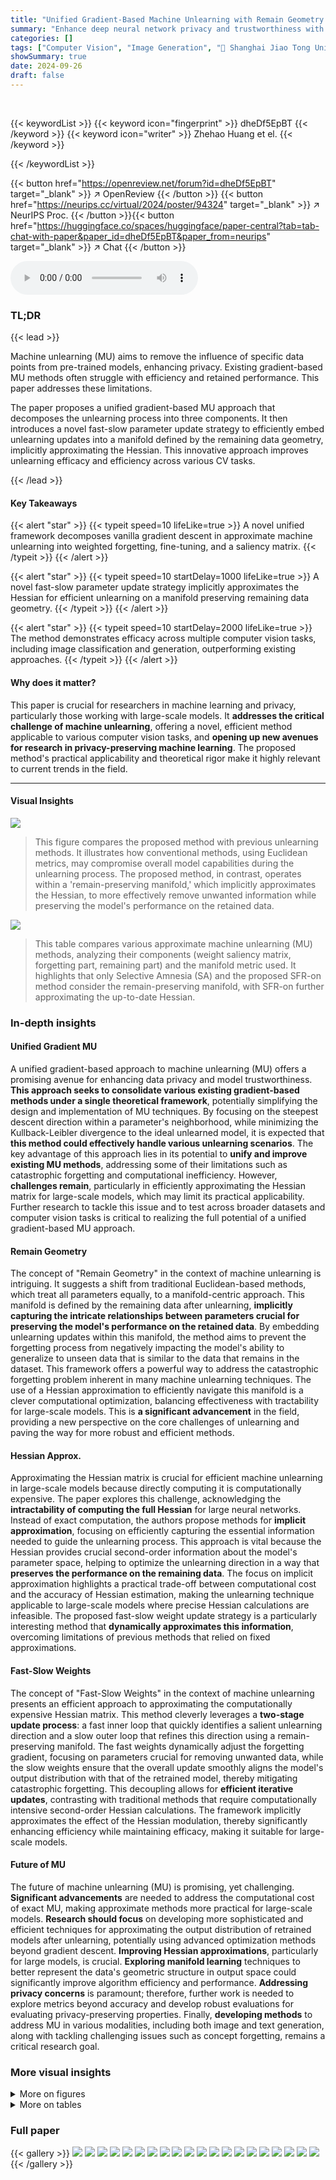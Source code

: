```yaml
---
title: "Unified Gradient-Based Machine Unlearning with Remain Geometry Enhancement"
summary: "Enhance deep neural network privacy and trustworthiness with unified gradient-based machine unlearning, leveraging remain geometry for efficient forgetting and performance preservation."
categories: []
tags: ["Computer Vision", "Image Generation", "🏢 Shanghai Jiao Tong University",]
showSummary: true
date: 2024-09-26
draft: false
---
```


<br>

{{< keywordList >}}
{{< keyword icon="fingerprint" >}} dheDf5EpBT {{< /keyword >}}
{{< keyword icon="writer" >}} Zhehao Huang et el. {{< /keyword >}}
 
{{< /keywordList >}}

{{< button href="https://openreview.net/forum?id=dheDf5EpBT" target="_blank" >}}
↗ OpenReview
{{< /button >}}
{{< button href="https://neurips.cc/virtual/2024/poster/94324" target="_blank" >}}
↗ NeurIPS Proc.
{{< /button >}}{{< button href="https://huggingface.co/spaces/huggingface/paper-central?tab=tab-chat-with-paper&paper_id=dheDf5EpBT&paper_from=neurips" target="_blank" >}}
↗ Chat
{{< /button >}}



<audio controls>
    <source src="https://ai-paper-reviewer.com/dheDf5EpBT/podcast.wav" type="audio/wav">
    Your browser does not support the audio element.
</audio>


### TL;DR


{{< lead >}}

Machine unlearning (MU) aims to remove the influence of specific data points from pre-trained models, enhancing privacy. Existing gradient-based MU methods often struggle with efficiency and retained performance.  This paper addresses these limitations. 

The paper proposes a unified gradient-based MU approach that decomposes the unlearning process into three components.  It then introduces a novel fast-slow parameter update strategy to efficiently embed unlearning updates into a manifold defined by the remaining data geometry, implicitly approximating the Hessian. This innovative approach improves unlearning efficacy and efficiency across various CV tasks.

{{< /lead >}}


#### Key Takeaways

{{< alert "star" >}}
{{< typeit speed=10 lifeLike=true >}} A novel unified framework decomposes vanilla gradient descent in approximate machine unlearning into weighted forgetting, fine-tuning, and a saliency matrix. {{< /typeit >}}
{{< /alert >}}

{{< alert "star" >}}
{{< typeit speed=10 startDelay=1000 lifeLike=true >}} A novel fast-slow parameter update strategy implicitly approximates the Hessian for efficient unlearning on a manifold preserving remaining data geometry. {{< /typeit >}}
{{< /alert >}}

{{< alert "star" >}}
{{< typeit speed=10 startDelay=2000 lifeLike=true >}} The method demonstrates efficacy across multiple computer vision tasks, including image classification and generation, outperforming existing approaches. {{< /typeit >}}
{{< /alert >}}

#### Why does it matter?
This paper is crucial for researchers in machine learning and privacy, particularly those working with large-scale models.  It **addresses the critical challenge of machine unlearning**, offering a novel, efficient method applicable to various computer vision tasks, and **opening up new avenues for research in privacy-preserving machine learning**. The proposed method's practical applicability and theoretical rigor make it highly relevant to current trends in the field.

------
#### Visual Insights



![](https://ai-paper-reviewer.com/dheDf5EpBT/figures_1_1.jpg)

> This figure compares the proposed method with previous unlearning methods.  It illustrates how conventional methods, using Euclidean metrics, may compromise overall model capabilities during the unlearning process. The proposed method, in contrast, operates within a 'remain-preserving manifold,' which implicitly approximates the Hessian, to more effectively remove unwanted information while preserving the model's performance on the retained data.





![](https://ai-paper-reviewer.com/dheDf5EpBT/tables_3_1.jpg)

> This table compares various approximate machine unlearning (MU) methods, analyzing their components (weight saliency matrix, forgetting part, remaining part) and the manifold metric used. It highlights that only Selective Amnesia (SA) and the proposed SFR-on method consider the remain-preserving manifold, with SFR-on further approximating the up-to-date Hessian.





### In-depth insights


#### Unified Gradient MU
A unified gradient-based approach to machine unlearning (MU) offers a promising avenue for enhancing data privacy and model trustworthiness.  **This approach seeks to consolidate various existing gradient-based methods under a single theoretical framework**, potentially simplifying the design and implementation of MU techniques.  By focusing on the steepest descent direction within a parameter's neighborhood, while minimizing the Kullback-Leibler divergence to the ideal unlearned model, it is expected that **this method could effectively handle various unlearning scenarios**.  The key advantage of this approach lies in its potential to **unify and improve existing MU methods**, addressing some of their limitations such as catastrophic forgetting and computational inefficiency.  However, **challenges remain**, particularly in efficiently approximating the Hessian matrix for large-scale models,  which may limit its practical applicability.  Further research to tackle this issue and to test across broader datasets and computer vision tasks is critical to realizing the full potential of a unified gradient-based MU approach.

#### Remain Geometry
The concept of "Remain Geometry" in the context of machine unlearning is intriguing. It suggests a shift from traditional Euclidean-based methods, which treat all parameters equally, to a manifold-centric approach.  This manifold is defined by the remaining data after unlearning, **implicitly capturing the intricate relationships between parameters crucial for preserving the model's performance on the retained data**.  By embedding unlearning updates within this manifold, the method aims to prevent the forgetting process from negatively impacting the model's ability to generalize to unseen data that is similar to the data that remains in the dataset. This framework offers a powerful way to address the catastrophic forgetting problem inherent in many machine unlearning techniques.  The use of a Hessian approximation to efficiently navigate this manifold is a clever computational optimization, balancing effectiveness with tractability for large-scale models.  This is **a significant advancement** in the field, providing a new perspective on the core challenges of unlearning and paving the way for more robust and efficient methods.

#### Hessian Approx.
Approximating the Hessian matrix is crucial for efficient machine unlearning in large-scale models because directly computing it is computationally expensive.  The paper explores this challenge, acknowledging the **intractability of computing the full Hessian** for large neural networks.  Instead of exact computation, the authors propose methods for **implicit approximation**, focusing on efficiently capturing the essential information needed to guide the unlearning process. This approach is vital because the Hessian provides crucial second-order information about the model's parameter space, helping to optimize the unlearning direction in a way that **preserves the performance on the remaining data**.  The focus on implicit approximation highlights a practical trade-off between computational cost and the accuracy of Hessian estimation, making the unlearning technique applicable to large-scale models where precise Hessian calculations are infeasible. The proposed fast-slow weight update strategy is a particularly interesting method that **dynamically approximates this information**, overcoming limitations of previous methods that relied on fixed approximations.

#### Fast-Slow Weights
The concept of "Fast-Slow Weights" in the context of machine unlearning presents an efficient approach to approximating the computationally expensive Hessian matrix.  This method cleverly leverages a **two-stage update process**: a fast inner loop that quickly identifies a salient unlearning direction and a slow outer loop that refines this direction using a remain-preserving manifold.  The fast weights dynamically adjust the forgetting gradient, focusing on parameters crucial for removing unwanted data, while the slow weights ensure that the overall update smoothly aligns the model's output distribution with that of the retrained model, thereby mitigating catastrophic forgetting. This decoupling allows for **efficient iterative updates**, contrasting with traditional methods that require computationally intensive second-order Hessian calculations.  The framework implicitly approximates the effect of the Hessian modulation, thereby significantly enhancing efficiency while maintaining efficacy, making it suitable for large-scale models.

#### Future of MU
The future of machine unlearning (MU) is promising, yet challenging.  **Significant advancements** are needed to address the computational cost of exact MU, making approximate methods more practical for large-scale models.  **Research should focus** on developing more sophisticated and efficient techniques for approximating the output distribution of retrained models after unlearning, potentially using advanced optimization methods beyond gradient descent. **Improving Hessian approximations**, particularly for large models, is crucial.  **Exploring manifold learning** techniques to better represent the data's geometric structure in output space could significantly improve algorithm efficiency and performance.  **Addressing privacy concerns** is paramount; therefore, further work is needed to explore metrics beyond accuracy and develop robust evaluations for evaluating privacy-preserving properties.  Finally, **developing methods** to address MU in various modalities, including both image and text generation, along with tackling challenging issues such as concept forgetting, remains a critical research goal.


### More visual insights

<details>
<summary>More on figures
</summary>


![](https://ai-paper-reviewer.com/dheDf5EpBT/figures_7_1.jpg)

> This figure shows the image generation results of different methods on CIFAR-10 class-wise forgetting tasks using DDPM.  The top row shows images from the pre-trained model, while the second row shows images after retraining (RT) without the 'cat' class. The subsequent rows display the output of the different unlearning methods (SA, SalUn, and SFR-on with different ablation configurations). Each row represents a different method, and within each row, the images are grouped into 'Forgetting Class' ('cat') and 'Non-forgetting Classes' (other classes). The results demonstrate the effectiveness of the proposed SFR-on method in removing the target class ('cat') while preserving the quality of the other classes.


![](https://ai-paper-reviewer.com/dheDf5EpBT/figures_8_1.jpg)

> This figure shows the results of class-wise forgetting experiments on the ImageNet dataset using the Diffusion Transformer (DiT) model.  The goal is to remove images of ‘golden retrievers’ while preserving the quality of other generated images. The figure compares different machine unlearning methods (Pretrain, RT¹, SA, SalUn, and SFR-on). RT¹ is a simulated retrained model due to computational constraints.  Each row represents a method, with the first two columns showing generated images of ‘golden retrievers’ (the forgetting class) and the following columns displaying images from other classes (non-forgetting classes). The figure highlights that the SFR-on method effectively removes ‘golden retriever’ images while better maintaining the quality of the other generated images.


![](https://ai-paper-reviewer.com/dheDf5EpBT/figures_23_1.jpg)

> This figure compares the proposed method with existing unlearning methods. The proposed method focuses on preserving the capabilities of the model during unlearning, while conventional methods may compromise the general capabilities of the model in order to achieve steepest descent in Euclidean space. The large cost associated with computing the Hessian is addressed by implicitly approximating the unlearning direction.


![](https://ai-paper-reviewer.com/dheDf5EpBT/figures_23_2.jpg)

> This figure compares the proposed method with existing unlearning methods. The focus is on removing the concept of 'nudity' from diffusion models.  Existing methods use Euclidean geometry and may compromise overall model capabilities. In contrast, the proposed approach leverages the remaining geometry (manifold) of the data to more efficiently and effectively unlearn the target concept while preserving the performance on other concepts.


![](https://ai-paper-reviewer.com/dheDf5EpBT/figures_26_1.jpg)

> This figure shows the performance of the proposed SFR-on method compared to the retraining baseline (RT) on the CIFAR-10 dataset using ResNet-18. The experiment focuses on the effect of the temperature scalar λ, which controls the smoothness of the adaptive coefficients in the weighted forgetting gradient ascent part of the algorithm.  The plot shows four key metrics: Forgetting Accuracy (FA), Remaining Accuracy (RA), Testing Accuracy (TA), and Kullback-Leibler Divergence (DKL). Each metric is plotted against different values of λ. The goal is to find a λ value that minimizes the DKL (i.e., the difference between the model's output distribution and that of the retrained model), while simultaneously maintaining high FA, RA, and TA.  Points closer to the Retraining baseline and with lower DKL values are preferred as they signify a more effective unlearning process.


![](https://ai-paper-reviewer.com/dheDf5EpBT/figures_27_1.jpg)

> The figure illustrates the difference between the proposed method and previous unlearning methods.  Previous methods focus on finding the steepest descent in Euclidean space, potentially sacrificing overall model performance. The proposed method, however, aims for a remain-preserving manifold approach to achieve efficient unlearning while preserving capabilities. This is achieved via implicit online Hessian approximation.


![](https://ai-paper-reviewer.com/dheDf5EpBT/figures_28_1.jpg)

> This figure shows several examples of class-wise unlearning results using classifier-free guidance diffusion probabilistic models (DDPMs) on the CIFAR-10 dataset.  Each sub-figure represents a different class to be forgotten ('Airplane', 'Car', 'Bird', 'Cat', 'Deer', 'Dog', 'Frog', 'Horse', 'Ship', 'Truck').  The images in the top and bottom rows represent successfully generated images *after* unlearning, while the central rows show the images of the target forgotten class.  The red color highlights the failed generation of the forgotten classes.


![](https://ai-paper-reviewer.com/dheDf5EpBT/figures_29_1.jpg)

> This figure shows the results of class-wise forgetting experiments using classifier-free guidance diffusion probabilistic models on the CIFAR-10 dataset.  Each sub-figure presents the results for a different class being forgotten. The images generated by the model after unlearning are shown, with images of the forgotten class highlighted in red.  This illustrates the model's ability (or lack thereof) to effectively remove the specified class from its generation capabilities while maintaining the generation of other classes.


![](https://ai-paper-reviewer.com/dheDf5EpBT/figures_29_2.jpg)

> This figure shows the results of class-wise forgetting experiments on ImageNet using the Diffusion Transformer (DiT).  The goal is to remove the 'Golden Retriever' class from the model's generated images.  The figure compares several baselines to the proposed SFR-on method.  Because training a fully retrained model (RT) on ImageNet is computationally expensive, the authors used a proxy for RT (RT¹) that replaces the Golden Retriever class with random embeddings. The figure demonstrates that SFR-on is able to effectively remove the Golden Retriever class while maintaining the quality of images in other classes, performing better than baselines such as Saliency-based unlearning (SalUn) and Selective Amnesia (SA).


![](https://ai-paper-reviewer.com/dheDf5EpBT/figures_30_1.jpg)

> This figure shows the results of a class-wise forgetting experiment on the ImageNet dataset using the Diffusion Transformer (DiT) model.  The goal is to remove the ‘golden retriever’ class from the model’s output while preserving the quality of images generated for other classes.  The figure compares several baselines with the proposed SFR-on method. The results demonstrate that SFR-on effectively removes the target class ('golden retriever') while maintaining the generation quality for the other classes. Because a full retraining (RT) is computationally expensive, the researchers used a simulated RT (RT¹) where random latent embeddings were used instead of retraining the model. The figure demonstrates the advantage of SFR-on over the baseline methods.


</details>




<details>
<summary>More on tables
</summary>


![](https://ai-paper-reviewer.com/dheDf5EpBT/tables_6_1.jpg)
> This table summarizes the performance of several machine unlearning methods on two image classification tasks: CIFAR-10 using ResNet-18 and TinyImageNet using Swin-T.  It compares the proposed SFR-on method against six baselines and the retraining (RT) approach, measuring forgetting accuracy (FA), remaining accuracy (RA), testing accuracy (TA), membership inference attack success rate (MIA), average disparity (Avg.D) from RT, Kullback-Leibler divergence (DKL) from RT, and runtime efficiency (RTE).  The table shows that SFR-on achieves the best performance.

![](https://ai-paper-reviewer.com/dheDf5EpBT/tables_7_1.jpg)
> This table presents the results of class-wise forgetting experiments on CIFAR-10 using a Denoising Diffusion Probabilistic Model (DDPM) and on ImageNet using a Diffusion Transformer (DiT).  For each forgetting class, the table shows the Forgetting Accuracy (FA) and Fréchet Inception Distance (FID) metrics.  The best performing method (lowest FA and FID) is highlighted in bold for each class. The number of steps needed for unlearning is also shown. This helps illustrate the performance of different methods in effectively removing the influence of specific classes from the model while maintaining the overall quality of generated images for other classes.

![](https://ai-paper-reviewer.com/dheDf5EpBT/tables_8_1.jpg)
> This table presents a performance comparison of several machine unlearning (MU) methods on two image classification datasets: CIFAR-10 and TinyImageNet.  The methods are evaluated using various metrics, including forgetting accuracy (FA), remaining accuracy (RA), testing accuracy (TA), membership inference attack success rate (MIA), KL divergence to the retrained model (DKL), and runtime efficiency (RTE).  The table highlights the effectiveness and efficiency of the proposed SFR-on method by showing its superior performance compared to existing methods.  Ablation studies are also included, demonstrating the importance of the various components of the SFR-on method.

![](https://ai-paper-reviewer.com/dheDf5EpBT/tables_22_1.jpg)
> This table summarizes the performance of various machine unlearning methods on two image classification tasks.  It compares the performance of the proposed SFR-on method against several baselines (including retraining, FT, GA, RL, SalUn, BT, SCRUB) across key metrics: forgetting accuracy (FA), remaining accuracy (RA), testing accuracy (TA), membership inference attack success rate (MIA), KL divergence to Retraining (DKL), and runtime efficiency (RTE).  The table uses CIFAR-10 with ResNet-18 and TinyImageNet with Swin-T datasets, evaluating the unlearning of 10% of randomly selected samples.  Performance discrepancies from the retraining model are highlighted to show the effectiveness of each method.

![](https://ai-paper-reviewer.com/dheDf5EpBT/tables_22_2.jpg)
> This table presents the results of class-wise forgetting experiments conducted on CIFAR-10 using a diffusion probabilistic model (DDPM) and on ImageNet using a diffusion transformer (DiT).  The table shows the forgetting accuracy (FA) and Fréchet Inception Distance (FID) for several methods, highlighting the best performance in bold for each forgetting class. The results illustrate the effectiveness of different methods in removing specific classes from the models while maintaining the overall image quality.

![](https://ai-paper-reviewer.com/dheDf5EpBT/tables_24_1.jpg)
> This table summarizes the performance of several machine unlearning (MU) methods on two image classification datasets: CIFAR-10 and TinyImageNet.  It compares the performance of these methods to a retrained model (RT), considered the gold standard.  Metrics include forgetting accuracy (FA), remaining accuracy (RA), testing accuracy (TA), membership inference attack success rate (MIA), average disparity (Avg.D) from RT, Kullback-Leibler divergence (DKL) to RT, and runtime efficiency (RTE).  The table highlights the effectiveness of the proposed method (SFR-on) by showing its performance is closer to the RT gold standard than other methods.

![](https://ai-paper-reviewer.com/dheDf5EpBT/tables_24_2.jpg)
> This table summarizes the performance of several machine unlearning (MU) methods on two image classification datasets: CIFAR-10 and TinyImageNet.  It compares the performance of the proposed method (SFR-on) against several baseline methods, including retraining (RT).  Metrics used include forgetting accuracy (FA), remaining accuracy (RA), testing accuracy (TA), membership inference attack success rate (MIA), average disparity from RT (Avg.D), Kullback-Leibler divergence to RT (DKL), and runtime efficiency (RTE).  The table shows that SFR-on achieves results closest to RT, indicating more effective unlearning.

![](https://ai-paper-reviewer.com/dheDf5EpBT/tables_25_1.jpg)
> This table compares the performance of several machine unlearning (MU) methods on two image classification tasks.  It shows the forgetting accuracy (FA), remaining accuracy (RA), testing accuracy (TA), membership inference attack success rate (MIA), average disparity from the retraining model (Avg.D), Kullback-Leibler divergence to retraining (DKL), and runtime efficiency (RTE) for each method.  The table includes results for retraining (RT) as a baseline and highlights the performance of the proposed SFR-on method in relation to existing techniques.

![](https://ai-paper-reviewer.com/dheDf5EpBT/tables_25_2.jpg)
> This table presents the results of class-wise forgetting experiments conducted on two different datasets: CIFAR-10 using a diffusion probabilistic model (DDPM) and ImageNet using a diffusion transformer (DiT).  For each dataset and model, several methods were used to perform unlearning of specific classes. The table shows the forgetting accuracy (FA) and Fréchet Inception Distance (FID) for each method and each class. The best performing methods for each class are highlighted in bold for both FA and FID metrics.  This allows for a comparison of various unlearning methods in terms of their effectiveness in forgetting specific classes while maintaining performance on other classes.

![](https://ai-paper-reviewer.com/dheDf5EpBT/tables_26_1.jpg)
> This table compares the performance of several machine unlearning (MU) methods on two image classification datasets: CIFAR-10 and TinyImageNet.  It shows the forgetting accuracy (FA), remaining accuracy (RA), testing accuracy (TA), membership inference attack success rate (MIA), average disparity (Avg.D) from the Retrained model (RT), Kullback-Leibler divergence (DKL) to RT, and run-time efficiency (RTE) for each method. The table helps assess the effectiveness and efficiency of different MU methods.

![](https://ai-paper-reviewer.com/dheDf5EpBT/tables_26_2.jpg)
> This table summarizes the performance of different machine unlearning methods on two image classification datasets: CIFAR-10 and TinyImageNet.  It compares several baselines, including fine-tuning (FT), gradient ascent (GA), random labeling (RL), saliency-based unlearning (SalUn), bad teacher (BT), and SCRUB, against the proposed method (SFR-on) and an ablation study of its components.  Key metrics include forgetting accuracy (FA), remaining accuracy (RA), test accuracy (TA), membership inference attack success rate (MIA), Kullback-Leibler divergence (DKL) to the retrained model (RT), and runtime efficiency (RTE).  The table highlights how close each method's performance comes to that of the ideal RT model and shows the runtime efficiency of each approach.

![](https://ai-paper-reviewer.com/dheDf5EpBT/tables_29_1.jpg)
> This table summarizes the performance of several machine unlearning (MU) methods on two image classification tasks.  It compares the proposed SFR-on method against six baseline methods and the retraining approach (RT) which serves as the gold standard.  Metrics include forgetting accuracy (FA), remaining accuracy (RA), testing accuracy (TA), membership inference attack (MIA), average disparity from RT, KL divergence from RT, and runtime efficiency (RTE).  Higher FA, RA, and TA are better while lower MIA, Avg.D, and DKL are better. RTE refers to the runtime in minutes.

</details>




### Full paper

{{< gallery >}}
<img src="https://ai-paper-reviewer.com/dheDf5EpBT/1.png" class="grid-w50 md:grid-w33 xl:grid-w25" />
<img src="https://ai-paper-reviewer.com/dheDf5EpBT/2.png" class="grid-w50 md:grid-w33 xl:grid-w25" />
<img src="https://ai-paper-reviewer.com/dheDf5EpBT/3.png" class="grid-w50 md:grid-w33 xl:grid-w25" />
<img src="https://ai-paper-reviewer.com/dheDf5EpBT/4.png" class="grid-w50 md:grid-w33 xl:grid-w25" />
<img src="https://ai-paper-reviewer.com/dheDf5EpBT/5.png" class="grid-w50 md:grid-w33 xl:grid-w25" />
<img src="https://ai-paper-reviewer.com/dheDf5EpBT/6.png" class="grid-w50 md:grid-w33 xl:grid-w25" />
<img src="https://ai-paper-reviewer.com/dheDf5EpBT/7.png" class="grid-w50 md:grid-w33 xl:grid-w25" />
<img src="https://ai-paper-reviewer.com/dheDf5EpBT/8.png" class="grid-w50 md:grid-w33 xl:grid-w25" />
<img src="https://ai-paper-reviewer.com/dheDf5EpBT/9.png" class="grid-w50 md:grid-w33 xl:grid-w25" />
<img src="https://ai-paper-reviewer.com/dheDf5EpBT/10.png" class="grid-w50 md:grid-w33 xl:grid-w25" />
<img src="https://ai-paper-reviewer.com/dheDf5EpBT/11.png" class="grid-w50 md:grid-w33 xl:grid-w25" />
<img src="https://ai-paper-reviewer.com/dheDf5EpBT/12.png" class="grid-w50 md:grid-w33 xl:grid-w25" />
<img src="https://ai-paper-reviewer.com/dheDf5EpBT/13.png" class="grid-w50 md:grid-w33 xl:grid-w25" />
<img src="https://ai-paper-reviewer.com/dheDf5EpBT/14.png" class="grid-w50 md:grid-w33 xl:grid-w25" />
<img src="https://ai-paper-reviewer.com/dheDf5EpBT/15.png" class="grid-w50 md:grid-w33 xl:grid-w25" />
<img src="https://ai-paper-reviewer.com/dheDf5EpBT/16.png" class="grid-w50 md:grid-w33 xl:grid-w25" />
<img src="https://ai-paper-reviewer.com/dheDf5EpBT/17.png" class="grid-w50 md:grid-w33 xl:grid-w25" />
<img src="https://ai-paper-reviewer.com/dheDf5EpBT/18.png" class="grid-w50 md:grid-w33 xl:grid-w25" />
<img src="https://ai-paper-reviewer.com/dheDf5EpBT/19.png" class="grid-w50 md:grid-w33 xl:grid-w25" />
<img src="https://ai-paper-reviewer.com/dheDf5EpBT/20.png" class="grid-w50 md:grid-w33 xl:grid-w25" />
{{< /gallery >}}